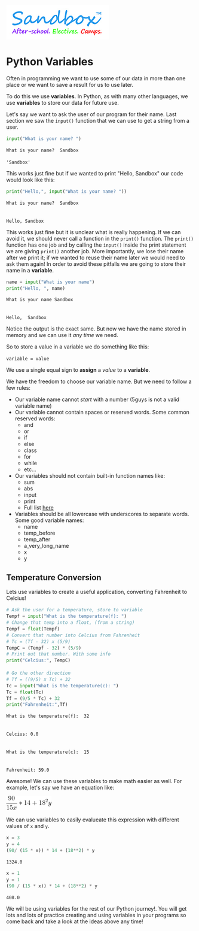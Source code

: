 ![jpg](Sandbox_Logo.jpg)

# Python Variables

Often in programming we want to use some of our data in more than one place or we want to save a result for us to use later.

To do this we use **variables**. In Python, as with many other languages, we use **variables** to store our data for future use.

Let's say we want to ask the user of our program for their name. Last section we saw the `input()` function that we can use to get a string from a user.


```python
input("What is your name? ")
```

    What is your name?  Sandbox
    
    'Sandbox'



This works just fine but if we wanted to print "Hello, Sandbox" our code would look like this:


```python
print("Hello,", input("What is your name? "))
```

    What is your name?  Sandbox


    Hello, Sandbox


This works just fine but it is unclear what is really happening. If we can avoid it, we should never call a function in the `print()` function. The `print()` function has one job and by calling the `input()` inside the print statement we are giving `print()` another job. More importantly, we lose their name after we print it; if we wanted to reuse their name later we would need to ask them again! In order to avoid these pitfalls we are going to store their name in a **variable**.


```python
name = input("What is your name")
print("Hello, ", name)
```

    What is your name Sandbox


    Hello,  Sandbox


Notice the output is the exact same. But now we have the name stored in memory and we can use it *any time* we need.

So to store a value in a variable we do something like this:

`variable = value`

We use a single equal sign to **assign** a *value* to a **variable**. 

We have the freedom to choose our variable name. But we need to follow a few rules:
* Our variable name cannot *start* with a number (5guys is not a valid variable name)
* Our variable cannot contain spaces or reserved words. Some common reserved words:
    * and
    * or
    * if
    * else
    * class
    * for
    * while
    * etc...
* Our variables should not contain built-in function names like:    
    * sum
    * abs
    * input
    * print
    * Full list [here](https://docs.python.org/3/library/functions.html)
* Variables should be all lowercase with underscores to separate words. Some good variable names:
    * name
    * temp_before
    * temp_after
    * a_very_long_name
    * x
    * y
    
## Temperature Conversion
Lets use variables to create a useful application, converting Fahrenheit to Celcius!


```python
# Ask the user for a temperature, store to variable
Tempf = input("What is the temperature(f): ")
# Change that temp into a float, (from a string)
Tempf = float(Tempf)
# Convert that number into Celcius from Fahrenheit
# Tc = (Tf - 32) x (5/9)
TempC = (Tempf - 32) * (5/9)
# Print out that number. With some info
print("Celcius:", TempC)

# Go the other direction
# Tf = ((9/5) x Tc) + 32
Tc = input("What is the temperature(c): ")
Tc = float(Tc)
Tf = (9/5 * Tc) + 32
print("Fahrenheit:",Tf)
```

    What is the temperature(f):  32


    Celcius: 0.0


    What is the temperature(c):  15


    Fahrenheit: 59.0


Awesome! We can use these variables to make math easier as well.
For example, let's say we have an equation like:

![gif](math.gif)

We can use variables to easily evalueate this expression with different values of `x` and `y`.


```python
x = 3
y = 4
(90/ (15 * x)) * 14 + (18**2) * y
```




    1324.0




```python
x = 1
y = 1
(90 / (15 * x)) * 14 + (18**2) * y
```




    408.0



We will be using variables for the rest of our Python journey!. You will get lots and lots of practice creating and using variables in your programs so come back and take a look at the ideas above any time!
